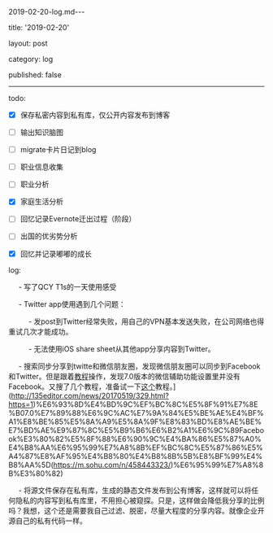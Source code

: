2019-02-20-log.md---

title: '2019-02-20'

layout: post

category: log

published: false

---

todo:

- [x] 保存私密内容到私有库，仅公开内容发布到博客

- [ ] 输出知识脑图

- [ ] migrate卡片日记到blog

- [ ] 职业信息收集

- [ ] 职业分析

- [x] 家庭生活分析

- [ ] 回忆记录Evernote迁出过程（阶段）

- [ ] 出国的优劣势分析

- [x] 回忆并记录嘟嘟的成长

log:

     - 写了QCY T1s的一天使用感受

     - Twitter app使用遇到几个问题：

          - 发post到Twitter经常失败，用自己的VPN基本发送失败，在公司网络也得重试几次才能成功。

          - 无法使用iOS share sheet从其他app分享内容到Twitter。

     - 搜索同步分享到twitte和微信朋友圈，发现微信朋友圈可以同步到Facebook和Twitter。但是跟着[教程](https://www.[135editor.com/news/20170519/329.html?https=1)操作，发现7.0版本的微信辅助功能设置里并没有Facebook。又搜了几个教程，准备试一下[这个](https://m.sohu.com/n/458443323/)教程。](http://135editor.com/news/20170519/329.html?https=1)%E6%93%8D%E4%BD%9C%EF%BC%8C%E5%8F%91%E7%8E%B07.0%E7%89%88%E6%9C%AC%E7%9A%84%E5%BE%AE%E4%BF%A1%E8%BE%85%E5%8A%A9%E5%8A%9F%E8%83%BD%E8%AE%BE%E7%BD%AE%E9%87%8C%E5%B9%B6%E6%B2%A1%E6%9C%89Facebook%E3%80%82%E5%8F%88%E6%90%9C%E4%BA%86%E5%87%A0%E4%B8%AA%E6%95%99%E7%A8%8B%EF%BC%8C%E5%87%86%E5%A4%87%E8%AF%95%E4%B8%80%E4%B8%8B%5B%E8%BF%99%E4%B8%AA%5D(https://m.sohu.com/n/458443323/)%E6%95%99%E7%A8%8B%E3%80%82)

     - 将源文件保存在私有库，生成的静态文件发布到公有博客，这样就可以将任何隐私的内容写到私有库里，不用担心被窥探。只是，这样做会降低我分享的比例吗？我想，这个还是需要我自己过滤、脱密，尽量大程度的分享内容。就像企业开源自己的私有代码一样。
